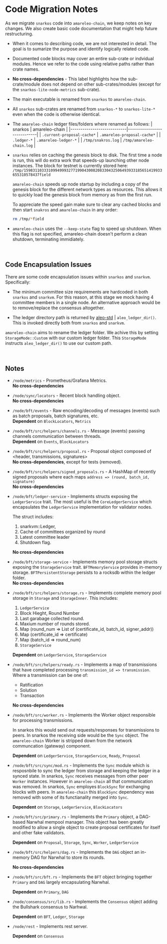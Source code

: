 # Code Migration Notes

As we migrate `snarkos` code into `amareleo-chain`, we keep notes on key changes. We also create basic code documentation that might help future restructuring. 

* When it comes to describing code, we are not interested in detail. The goal is to sumarize the purpose and identify logically related code.

* Documented code blocks may cover an entire sub-crate or indvidual modules. Hence we refer to the code using relative paths rather than crate names.

* __No cross-dependencies__ - This label highlights how the sub-crate/module does not depend on other sub-crates/modules (except for the `snarkos-lite-node-metrics` sub-crate).

* The main executable is renamed from `snarkos` to `amareleo-chain`.

* All `snarkos` sub-crates are renamed from `snarkos-*` to `snarkos-lite-*` even when the code is otherwise identical. 

* The `amareleo-chain` ledger files/folders where renamed as follows:
    | snarkos                    | amareleo-chain              |
    |----------------------------|-----------------------------|
    | `.current-proposal-cache*` | `.amareleo-proposal-cache*` |
    | `.ledger-*`                | `.amareleo-ledger-*`        |
    | `/tmp/snakros.log`         | `/tmp/amareleo-chain.log`   |


* `snarkos` relies on caching the genesis block to disk. The first time a node is run, this will do extra work that speeds-up launching other node instances. The block for testnet is currently stored here: <BR />
    `/tmp/15983110333109949993277199043008208330432506493933185651419933655310578437field`

    `amareleo-chain` speeds up node startup by including a copy of the genesis block for the different network types as resources. This allows it to quickly load the genesis block from memory as from the first run.

    To appreciate the speed gain make sure to clear any cached blocks and then start `snakros` and `amareleo-chain` in any order:
    ```BASH
    rm /tmp/*field
    ```

* `amareleo-chain` uses the `--keep-state` flag to speed up shutdown. When this flag is not specified, amareleo-chain doesn't perform a clean shutdown, terminating immidiately.

<BR />

## Code Encapsulation Issues

There are some code encapsulation issues within `snarkos` and `snarkvm`. Specifically:

* The minimum committee size requirements are hardcoded in both `snarkos` and `snarkvm`. 
For this reason, at this stage we mock having 4 committee members in a single node. 
An alternative approach would be to remove/replace the consensus altogether.

* The ledger directory path is returned by [aleo-std](https://github.com/ProvableHQ/aleo-std) | `aleo_ledger_dir()`. This is invoked directly both from `snarkos` and `snarkvm`. <BR />

`amareleo-chain` aims to rename the ledger folder. We achive this by setting `StorageMode::Custom` with our custom ledger folder. This `StorageMode` instructs `aleo_ledger_dir()` to use our custom path.


<BR />

## Notes

* `/node/metrics` - Prometheus/Grafana Metrics. <BR />
    __No cross-dependencies__

* `/node/sync/locators` - Recent block handling object. <BR />
    __No cross-dependencies__

* `/node/bft/events` - Raw encoding/decoding of messages (events) such as 
    batch proposals, batch signatures, etc.  <BR />
    __Dependent__ on `BlockLocators`, `Metrics`

*  `/node/bft/src/helpers/channels.rs` - Message (events) passing channels communication 
    between threads.  <BR />
    __Dependent__ on `Events`, `BlockLocators`

*  `/node/bft/src/helpers/proposal.rs` - Proposal object composed of 
    &lt;header, transmissions, signatures&gt; <BR />
    __No cross-dependencies__, except for tests (removed).

*  `/node/bft/src/helpers/signed_proposals.rs` -  A HashMap of recently signed proposals 
    where each maps `address => (round, batch_id, signature)`  <BR />
    __No cross-dependencies__

*  `/node/bft/ledger-service` - Implements structs exposing the `LedgerService`
    trait. The most useful is the `CoreLedgerService` which encapsulates the
    `LedgerService` implementation for validator nodes. 

    The struct includes:
    1. snarkvm::Ledger, 
    2. Cache of committees organized by round
    3. Latest committee leader
    4. Shutdown flag.
    
    __No cross-dependencies__

* `/node/bft/storage-service` - Implements memory pool storage structs exposing the 
    `StorageService` trait. `BFTMemoryService` provides in-memory storage. 
    `BFTPersistentStorage` persists to a rocksdb within the ledger folder. <BR />
    __No cross-dependencies__


* `/node/bft/src/helpers/storage.rs` - Implements complete memory pool storage in 
    `Storage` and `StorageInner`. This includes:
    1. `LedgerService`
    2. Block Hieght, Round Number
    3. Last garabage collected round.
    4. Maxium number of rounds stored.
    5. Map (round_num => List of (certificate_id, batch_id, signer_addr))
    6. Map (certificate_id => certificate)
    7. Map (batch_id => round_num)
    8. `StorageService`

    __Dependent__ on `LedgerService`, `StorageService`


* `/node/bft/src/helpers/ready.rs` - Implements a map of transmissions that have completed processing `transmission_id => transmission`. Where a transmission can be one of: <BR />
    * Ratification 
    * Solution
    * Transaction

    __No cross-dependencies__


* `/node/bft/src/worker.rs` - Implements the Worker object responsible for processing transmissions. 

    In snarkos this would send out requests/responses for transmissions to peers. In snarkos the receiving side would be the `Sync` object. The `amareleo-chain` Worker is stripped down from the network communcation (gateway) component.

    __Dependent__ on `LedgerService`, `StorageService`, `Ready`, `Proposal`


* `/node/bft/src/sync/mod.rs` - Implements the `Sync` module which is resposnbile to sync the ledger from storage and keeping the ledger in a synced state. In snarkos, `Sync` receives messages from other peer `Worker` instances. However in `amareleo-chain` all that communication was removed. In snarkos, `Sync` employes `BlockSync` for exchanging blocks with peers. In `amareleo-chain` this `BlockSync` dependency was removed with some of its functianality merged into `Sync`.

    __Dependent__ on `Storage`, `LedgerService`, `BlockLocators`


* `/node/bft/src/primary.rs` - Implements the `Primary` object, a DAG-based Narwhal mempool manager. This object has been greatly modified to allow a single object to create proposal certificates for itself and other fake validators.

    __Dependent__ on `Proposal`, `Storage`, `Sync`,  `Worker`, `LedgerService`


* `/node/bft/src/helpers/dag.rs` - Implements the `DAG` object an in-memory DAG for Narwhal to store its rounds.

    __No cross-dependencies__


* `/node/bft/src/bft.rs` - Implements the `BFT` object bringing together `Primary` and `DAG` largely encapsulating Narwhal.

    __Dependent__ on `Primary`, `DAG`


* `/node/consensus/src/lib.rs` -  Implements the `Consensus` object adding the Bullshark consensus to Narhwal.

    __Dependent__ on `BFT`, `Ledger`, `Storage`


* `/node/rest` - Implements rest server.

    __Dependent__ on `Consensus`
